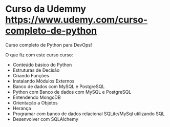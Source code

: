 # Curso da Udemmy https://www.udemy.com/curso-completo-de-python

Curso completo de Python para DevOps!

O que fiz com este curso curso:

* Conteúdo básico do Python
* Estruturas de Decisão
* Criando Funções
* Instalando Módulos Externos
* Banco de dados com MySQL e PostgreSQL
* Python com Banco de dados com MySQL e PostgreSQL
* Entendendo MongoDB
* Orientação a Objetos
* Herança
* Programar com banco de dados relacional SQLite/MySql utilizando SQL
* Desenvolver com SQLAlchemy
